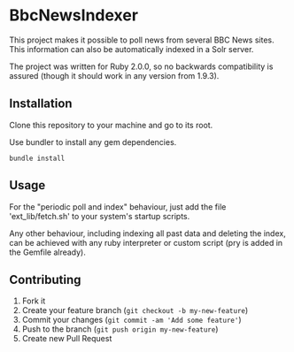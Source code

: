 # BbcNewsIndexer

This project makes it possible to poll news from several BBC News sites. This information can
also be automatically indexed in a Solr server.

The project was written for Ruby 2.0.0, so no backwards compatibility is assured (though it should
work in any version from 1.9.3).

## Installation

Clone this repository to your machine and go to its root.

Use bundler to install any gem dependencies.

    bundle install

## Usage

For the "periodic poll and index" behaviour, just add the file 'ext\_lib/fetch.sh' to your
system's startup scripts.

Any other behaviour, including indexing all past data and deleting the index, can be
achieved with any ruby interpreter or custom script (pry is added in the Gemfile already).

## Contributing

1. Fork it
2. Create your feature branch (`git checkout -b my-new-feature`)
3. Commit your changes (`git commit -am 'Add some feature'`)
4. Push to the branch (`git push origin my-new-feature`)
5. Create new Pull Request
